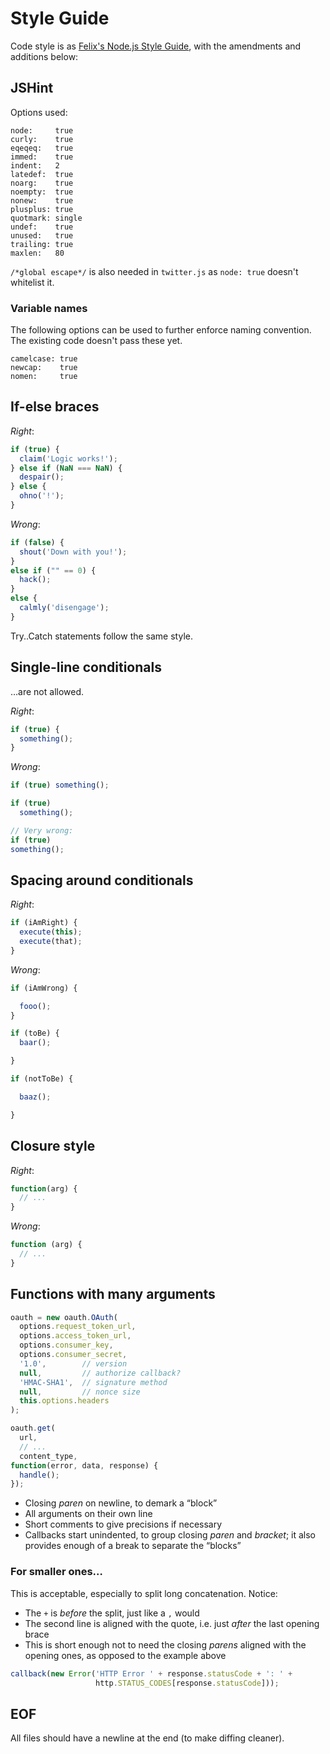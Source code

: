 Style Guide
===========

Code style is as [Felix's Node.js Style Guide][1], with the
amendments and additions below:

[1]: http://nodeguide.com/style.html


## JSHint

Options used:

```
node:     true
curly:    true
eqeqeq:   true
immed:    true
indent:   2
latedef:  true
noarg:    true
noempty:  true
nonew:    true
plusplus: true
quotmark: single
undef:    true
unused:   true
trailing: true
maxlen:   80
```

`/*global escape*/` is also needed in `twitter.js` as `node: true`
doesn't whitelist it.

### Variable names

The following options can be used to further enforce naming convention. The
existing code doesn't pass these yet.

```
camelcase: true
newcap:    true
nomen:     true
```


## If-else braces

_Right_:

``` javascript
if (true) {
  claim('Logic works!');
} else if (NaN === NaN) {
  despair();
} else {
  ohno('!');
}
```

_Wrong_:

``` javascript
if (false) {
  shout('Down with you!');
}
else if ("" == 0) {
  hack();
}
else {
  calmly('disengage');
}
```

Try..Catch statements follow the same style.


## Single-line conditionals

…are not allowed.

_Right_:

``` javascript
if (true) {
  something();
}
```

_Wrong_:

``` javascript
if (true) something();

if (true)
  something();

// Very wrong:
if (true)
something();
```


## Spacing around conditionals

_Right_:

``` javascript
if (iAmRight) {
  execute(this);
  execute(that);
}
```

_Wrong_:

``` javascript
if (iAmWrong) {

  fooo();
}

if (toBe) {
  baar();

}

if (notToBe) {

  baaz();

}
```


## Closure style

_Right_:

``` javascript
function(arg) {
  // ...
}
```

_Wrong_:

``` javascript
function (arg) {
  // ...
}
```


## Functions with many arguments

``` javascript
oauth = new oauth.OAuth(
  options.request_token_url,
  options.access_token_url,
  options.consumer_key,
  options.consumer_secret,
  '1.0',        // version
  null,         // authorize callback?
  'HMAC-SHA1',  // signature method
  null,         // nonce size
  this.options.headers
);

oauth.get(
  url,
  // ...
  content_type,
function(error, data, response) {
  handle();
});
```

- Closing _paren_ on newline, to demark a “block”
- All arguments on their own line
- Short comments to give precisions if necessary
- Callbacks start unindented, to group closing _paren_ and
  _bracket_; it also provides enough of a break to separate
  the “blocks”

### For smaller ones…

This is acceptable, especially to split long concatenation. Notice:

- The `+` is _before_ the split, just like a `,` would
- The second line is aligned with the quote, i.e. just _after_ the last
  opening brace
- This is short enough not to need the closing _parens_ aligned with
  the opening ones, as opposed to the example above

``` javascript
callback(new Error('HTTP Error ' + response.statusCode + ': ' +
                   http.STATUS_CODES[response.statusCode]));
```


## EOF

All files should have a newline at the end (to make diffing cleaner).
